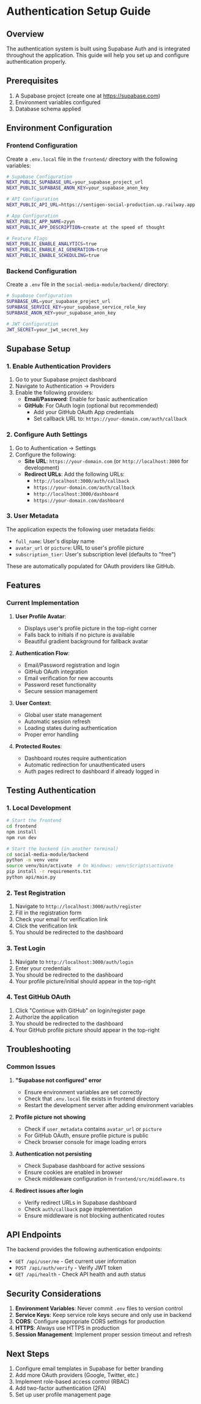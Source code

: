 # Authentication Setup Guide

## Overview
The authentication system is built using Supabase Auth and is integrated throughout the application. This guide will help you set up and configure authentication properly.

## Prerequisites
1. A Supabase project (create one at https://supabase.com)
2. Environment variables configured
3. Database schema applied

## Environment Configuration

### Frontend Configuration
Create a `.env.local` file in the `frontend/` directory with the following variables:

```bash
# Supabase Configuration
NEXT_PUBLIC_SUPABASE_URL=your_supabase_project_url
NEXT_PUBLIC_SUPABASE_ANON_KEY=your_supabase_anon_key

# API Configuration
NEXT_PUBLIC_API_URL=https://sentigen-social-production.up.railway.app

# App Configuration
NEXT_PUBLIC_APP_NAME=zyyn
NEXT_PUBLIC_APP_DESCRIPTION=create at the speed of thought

# Feature Flags
NEXT_PUBLIC_ENABLE_ANALYTICS=true
NEXT_PUBLIC_ENABLE_AI_GENERATION=true
NEXT_PUBLIC_ENABLE_SCHEDULING=true
```

### Backend Configuration
Create a `.env` file in the `social-media-module/backend/` directory:

```bash
# Supabase Configuration
SUPABASE_URL=your_supabase_project_url
SUPABASE_SERVICE_KEY=your_supabase_service_role_key
SUPABASE_ANON_KEY=your_supabase_anon_key

# JWT Configuration
JWT_SECRET=your_jwt_secret_key
```

## Supabase Setup

### 1. Enable Authentication Providers

1. Go to your Supabase project dashboard
2. Navigate to Authentication → Providers
3. Enable the following providers:
   - **Email/Password**: Enable for basic authentication
   - **GitHub**: For OAuth login (optional but recommended)
     - Add your GitHub OAuth App credentials
     - Set callback URL to: `https://your-domain.com/auth/callback`

### 2. Configure Auth Settings

1. Go to Authentication → Settings
2. Configure the following:
   - **Site URL**: `https://your-domain.com` (or `http://localhost:3000` for development)
   - **Redirect URLs**: Add the following URLs:
     - `http://localhost:3000/auth/callback`
     - `https://your-domain.com/auth/callback`
     - `http://localhost:3000/dashboard`
     - `https://your-domain.com/dashboard`

### 3. User Metadata

The application expects the following user metadata fields:
- `full_name`: User's display name
- `avatar_url` or `picture`: URL to user's profile picture
- `subscription_tier`: User's subscription level (defaults to "free")

These are automatically populated for OAuth providers like GitHub.

## Features

### Current Implementation

1. **User Profile Avatar**:
   - Displays user's profile picture in the top-right corner
   - Falls back to initials if no picture is available
   - Beautiful gradient background for fallback avatar

2. **Authentication Flow**:
   - Email/Password registration and login
   - GitHub OAuth integration
   - Email verification for new accounts
   - Password reset functionality
   - Secure session management

3. **User Context**:
   - Global user state management
   - Automatic session refresh
   - Loading states during authentication
   - Proper error handling

4. **Protected Routes**:
   - Dashboard routes require authentication
   - Automatic redirection for unauthenticated users
   - Auth pages redirect to dashboard if already logged in

## Testing Authentication

### 1. Local Development

```bash
# Start the frontend
cd frontend
npm install
npm run dev

# Start the backend (in another terminal)
cd social-media-module/backend
python -m venv venv
source venv/bin/activate  # On Windows: venv\Scripts\activate
pip install -r requirements.txt
python api/main.py
```

### 2. Test Registration
1. Navigate to `http://localhost:3000/auth/register`
2. Fill in the registration form
3. Check your email for verification link
4. Click the verification link
5. You should be redirected to the dashboard

### 3. Test Login
1. Navigate to `http://localhost:3000/auth/login`
2. Enter your credentials
3. You should be redirected to the dashboard
4. Your profile picture/initial should appear in the top-right

### 4. Test GitHub OAuth
1. Click "Continue with GitHub" on login/register page
2. Authorize the application
3. You should be redirected to the dashboard
4. Your GitHub profile picture should appear in the top-right

## Troubleshooting

### Common Issues

1. **"Supabase not configured" error**
   - Ensure environment variables are set correctly
   - Check that `.env.local` file exists in frontend directory
   - Restart the development server after adding environment variables

2. **Profile picture not showing**
   - Check if `user_metadata` contains `avatar_url` or `picture`
   - For GitHub OAuth, ensure profile picture is public
   - Check browser console for image loading errors

3. **Authentication not persisting**
   - Check Supabase dashboard for active sessions
   - Ensure cookies are enabled in browser
   - Check middleware configuration in `frontend/src/middleware.ts`

4. **Redirect issues after login**
   - Verify redirect URLs in Supabase dashboard
   - Check `auth/callback` page implementation
   - Ensure middleware is not blocking authenticated routes

## API Endpoints

The backend provides the following authentication endpoints:

- `GET /api/user/me` - Get current user information
- `POST /api/auth/verify` - Verify JWT token
- `GET /api/health` - Check API health and auth status

## Security Considerations

1. **Environment Variables**: Never commit `.env` files to version control
2. **Service Keys**: Keep service role keys secure and only use in backend
3. **CORS**: Configure appropriate CORS settings for production
4. **HTTPS**: Always use HTTPS in production
5. **Session Management**: Implement proper session timeout and refresh

## Next Steps

1. Configure email templates in Supabase for better branding
2. Add more OAuth providers (Google, Twitter, etc.)
3. Implement role-based access control (RBAC)
4. Add two-factor authentication (2FA)
5. Set up user profile management page
